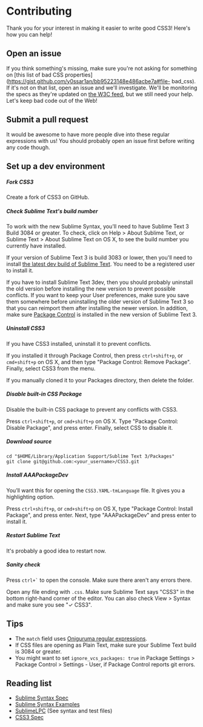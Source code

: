 # Contributing

Thank you for your interest in making it easier to write good CSS3! Here's how
you can help!

## Open an issue

If you think something's missing, make sure you're not asking for something on
[this list of bad CSS
properties](https://gist.github.com/y0ssar1an/bb95223148e486acbe7a#file-
bad_css). If it's not on that list, open an issue and we'll investigate. We'll
be monitoring the specs as they're updated on [the W3C
feed](http://www.w3.org/Style/CSS/current-work.en.html), but we still need your
help. Let's keep bad code out of the Web!

## Submit a pull request

It would be awesome to have more people dive into these regular expressions with
us! You should probably open an issue first before writing any code though.

## Set up a dev environment

##### Fork CSS3

Create a fork of CSS3 on GitHub.

##### Check Sublime Text's build number

To work with the new Sublime Syntax, you'll need to have Sublime Text 3 Build
3084 or greater. To check, click on Help > About Sublime Text, or Sublime Text >
About Sublime Text on OS X, to see the build number you currently have
installed.

If your version of Sublime Text 3 is build 3083 or lower, then you'll need to
install [the latest dev build of Sublime Text](http://www.sublimetext.com/3dev).
You need to be a registered user to install it.

If you have to install Sublime Text 3dev, then you should probably uninstall the
old version before installing the new version to prevent possible conflicts. If
you want to keep your User preferences, make sure you save them somewhere before
uninstalling the older version of Sublime Text 3 so that you can reimport them
after installing the newer version. In addition, make sure [Package Control](
https://packagecontrol.io/installation) is installed in the new
version of Sublime Text 3.

##### Uninstall CSS3

If you have CSS3 installed, uninstall it to prevent conflicts.

If you installed it through Package Control, then press `ctrl+shift+p`, or
`cmd+shift+p` on OS X, and then type "Package Control: Remove Package". Finally,
select CSS3 from the menu.

If you manually cloned it to your Packages directory, then delete the folder.

##### Disable built-in CSS Package

Disable the built-in CSS package to prevent any conflicts with CSS3.

Press `ctrl+shift+p`, or `cmd+shift+p` on OS X. Type "Package Control: Disable
Package", and press enter. Finally, select CSS to disable it.

##### Download source

```
cd "$HOME/Library/Application Support/Sublime Text 3/Packages"
git clone git@github.com:<your_username>/CSS3.git
```

##### Install AAAPackageDev

You’ll want this for opening the `CSS3.YAML-tmLanguage` file. It gives you a
highlighting option.

Press `ctrl+shift+p`, or `cmd+shift+p` on OS X, type "Package Control: Install
Package", and press enter. Next, type "AAAPackageDev" and press enter to install
it.

##### Restart Sublime Text

It's probably a good idea to restart now.

##### Sanity check

Press `` ctrl+` `` to open the console. Make sure there aren't any errors there.

Open any file ending with `.css`. Make sure Sublime Text says "CSS3" in the
bottom right-hand corner of the editor. You can also check View > Syntax and
make sure you see "✓ CSS3".

## Tips

* The `match` field uses [Oniguruma regular expressions](https://gist.github.com/alphabetum/4228696).
* If CSS files are opening as Plain Text, make sure your Sublime Text build is
3084 or greater.
* You might want to set `ignore_vcs_packages: true` in Package Settings >
Package Control > Settings - User, if Package Control reports git errors.

## Reading list

* [Sublime Syntax Spec](http://www.sublimetext.com/docs/3/syntax.html)
* [Sublime Syntax Examples](https://github.com/sublimehq/Packages)
* [SublimeLPC](https://github.com/abathur/SublimeLPC) (See syntax and test files)
* [CSS3 Spec](http://www.w3.org/Style/CSS/current-work.en.html)

